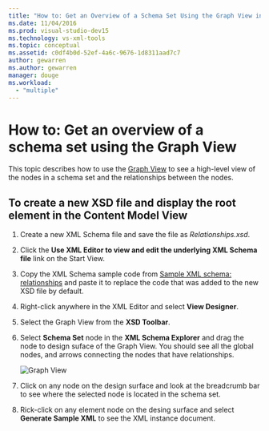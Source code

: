 ```yaml
---
title: "How to: Get an Overview of a Schema Set Using the Graph View in XML Schema Designer"
ms.date: 11/04/2016
ms.prod: visual-studio-dev15
ms.technology: vs-xml-tools
ms.topic: conceptual
ms.assetid: c0df4b0d-52ef-4a6c-9676-1d8311aad7c7
author: gewarren
ms.author: gewarren
manager: douge
ms.workload:
  - "multiple"
---
```

# How to: Get an overview of a schema set using the Graph View

This topic describes how to use the [Graph View](../xml-tools/graph-view.md) to see a high-level view of the nodes in a schema set and the relationships between the nodes.

## To create a new XSD file and display the root element in the Content Model View

1.  Create a new XML Schema file and save the file as *Relationships.xsd*.

2.  Click the **Use XML Editor to view and edit the underlying XML Schema file** link on the Start View.

3.  Copy the XML Schema sample code from [Sample XML schema: relationships](../xml-tools/sample-xsd-file-relationships.md) and paste it to replace the code that was added to the new XSD file by default.

4.  Right-click anywhere in the XML Editor and select **View Designer**.

5.  Select the Graph View from the **XSD Toolbar**.

6.  Select **Schema Set** node in the **XML Schema Explorer** and drag the node to design suface of the Graph View. You should see all the global nodes, and arrows connecting the nodes that have relationships.

     ![Graph View](../xml-tools/media/relationshipingraphview.gif "RelationshipInGraphView")

7.  Click on any node on the design surface and look at the breadcrumb bar to see where the selected node is located in the schema set.

8.  Rick-click on any element node on the desing surface and select **Generate Sample XML** to see the XML instance document.